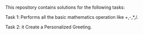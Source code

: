 This repository contains solutions for the following tasks:

Task 1: Performs all the basic mathematics operation like +,-,*,/.

Task 2: it Create a Personalized Greeting.
